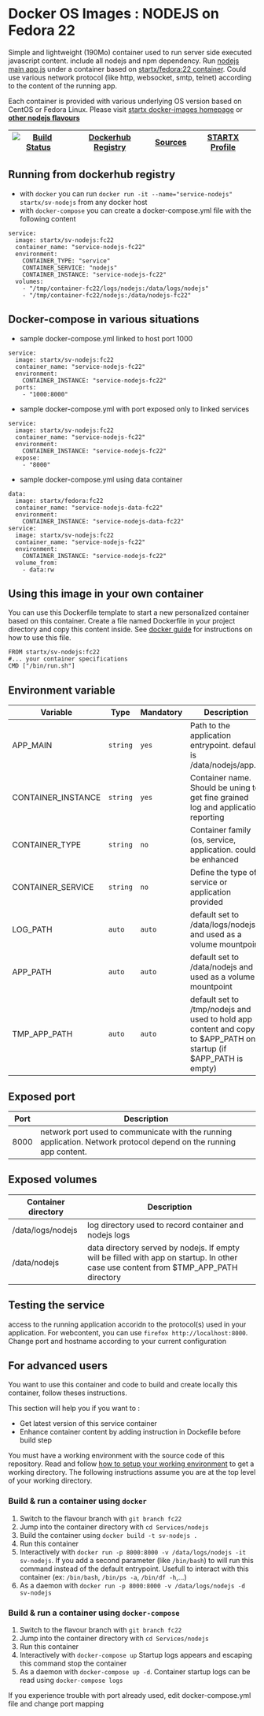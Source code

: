 <!--[metadata]>
+++
title = "STARTX Docker Services Images : NODEJS on Fedora 22"
description = "Docker container with nodejs service based on fedora 22"
keywords = ["home, docker, startx, nodejs, fedora 22, centos, repository, container, swarm, compose"]
weight=3
+++
<![end-metadata]-->

# Docker OS Images : NODEJS on Fedora 22

Simple and lightweight (190Mo) container used to run server side executed javascript content. include all nodejs and npm dependency.
Run [nodejs main app.js](https://www.nodejs.org/) under a container 
based on [startx/fedora:22 container](https://hub.docker.com/r/startx/fedora). 
Could use various network protocol (like http, websocket, smtp, telnet) according to the content of the running app.

Each container is provided with various underlying OS version based on CentOS or 
Fedora Linux. Please visit [startx docker-images homepage](https://github.com/startxfr/docker-images/)
or **[other nodejs flavours](https://github.com/startxfr/docker-images/Services/nodejs/#available-flavours)**

| [![Build Status](https://travis-ci.org/startxfr/docker-images.svg)](https://travis-ci.org/startxfr/docker-images) | [Dockerhub Registry](https://hub.docker.com/r/startx/sv-nodejs/) | [Sources](https://github.com/startxfr/docker-images/Services/nodejs)             | [STARTX Profile](https://github.com/startxfr) | 
|-------------------------------------------------------------------------------------------------------------------|------------------------------------------------------------------|----------------------------------------------------------------------------------|-----------------------------------------------|

## Running from dockerhub registry

* with `docker` you can run `docker run -it --name="service-nodejs" startx/sv-nodejs` from any docker host
* with `docker-compose` you can create a docker-compose.yml file with the following content
```
service:
  image: startx/sv-nodejs:fc22
  container_name: "service-nodejs-fc22"
  environment:
    CONTAINER_TYPE: "service"
    CONTAINER_SERVICE: "nodejs"
    CONTAINER_INSTANCE: "service-nodejs-fc22"
  volumes:
    - "/tmp/container-fc22/logs/nodejs:/data/logs/nodejs"
    - "/tmp/container-fc22/nodejs:/data/nodejs-fc22"
```

## Docker-compose in various situations

* sample docker-compose.yml linked to host port 1000
```
service:
  image: startx/sv-nodejs:fc22
  container_name: "service-nodejs-fc22"
  environment:
    CONTAINER_INSTANCE: "service-nodejs-fc22"
  ports:
    - "1000:8000"
```
* sample docker-compose.yml with port exposed only to linked services
```
service:
  image: startx/sv-nodejs:fc22
  container_name: "service-nodejs-fc22"
  environment:
    CONTAINER_INSTANCE: "service-nodejs-fc22"
  expose:
    - "8000"
```
* sample docker-compose.yml using data container
```
data:
  image: startx/fedora:fc22
  container_name: "service-nodejs-data-fc22"
  environment:
    CONTAINER_INSTANCE: "service-nodejs-data-fc22"
service:
  image: startx/sv-nodejs:fc22
  container_name: "service-nodejs-fc22"
  environment:
    CONTAINER_INSTANCE: "service-nodejs-fc22"
  volume_from:
    - data:rw
```

## Using this image in your own container

You can use this Dockerfile template to start a new personalized container based on this container. Create a file named Dockerfile in your project directory and copy this content inside. See [docker guide](http://docs.docker.com/engine/reference/builder/) for instructions on how to use this file.
 ```
FROM startx/sv-nodejs:fc22
#... your container specifications
CMD ["/bin/run.sh"]
```

## Environment variable

| Variable                  | Type     | Mandatory | Description                                                              |
|---------------------------|----------|-----------|--------------------------------------------------------------------------|
| APP_MAIN                  | `string` | `yes`     | Path to the application entrypoint. default is /data/nodejs/app.js
| CONTAINER_INSTANCE        | `string` | `yes`     | Container name. Should be uning to get fine grained log and application reporting
| CONTAINER_TYPE            | `string` | `no`      | Container family (os, service, application. could be enhanced 
| CONTAINER_SERVICE         | `string` | `no`      | Define the type of service or application provided
| LOG_PATH                  | `auto`   | `auto`    | default set to /data/logs/nodejs and used as a volume mountpoint
| APP_PATH                  | `auto`   | `auto`    | default set to /data/nodejs and used as a volume mountpoint
| TMP_APP_PATH              | `auto`   | `auto`    | default set to /tmp/nodejs and used to hold app content and copy to $APP_PATH on startup (if $APP_PATH is empty)

## Exposed port

| Port  | Description                                                              |
|-------|--------------------------------------------------------------------------|
| 8000  | network port used to communicate with the running application. Network protocol depend on the running app content.

## Exposed volumes

| Container directory  | Description                                                              |
|----------------------|--------------------------------------------------------------------------|
| /data/logs/nodejs    | log directory used to record container and nodejs logs
| /data/nodejs         | data directory served by nodejs. If empty will be filled with app on startup. In other case use content from $TMP_APP_PATH directory

## Testing the service

access to the running application accoridn to the protocol(s) used in your application. For webcontent, you can use `firefox http://localhost:8000`. Change port and hostname according to your current configuration

## For advanced users

You want to use this container and code to build and create locally this container, follow theses instructions.

This section will help you if you want to :
* Get latest version of this service container
* Enhance container content by adding instruction in Dockefile before build step

You must have a working environment with the source code of this repository. Read and follow [how to setup your working environment](https://github.com/startxfr/docker-images#setup-your-working-environment-mandatory) to get a working directory. The following instructions assume you are at the top level of your working directory.

### Build & run a container using `docker`

1. Switch to the flavour branch with `git branch fc22`
2. Jump into the container directory with `cd Services/nodejs`
3. Build the container using `docker build -t sv-nodejs .`
4. Run this container 
  1. Interactively with `docker run -p 8000:8000 -v /data/logs/nodejs -it sv-nodejs`. If you add a second parameter (like `/bin/bash`) to will run this command instead of the default entrypoint. Usefull to interact with this container (ex: `/bin/bash`, `/bin/ps -a`, `/bin/df -h`,...) 
  2. As a daemon with `docker run -p 8000:8000 -v /data/logs/nodejs -d sv-nodejs`


### Build & run a container using `docker-compose`

1. Switch to the flavour branch with `git branch fc22`
2. Jump into the container directory with `cd Services/nodejs`
3. Run this container 
  1. Interactively with `docker-compose up` Startup logs appears and escaping this command stop the container
  2. As a daemon with `docker-compose up -d`. Container startup logs can be read using `docker-compose logs`

If you experience trouble with port already used, edit docker-compose.yml file and change port mapping
